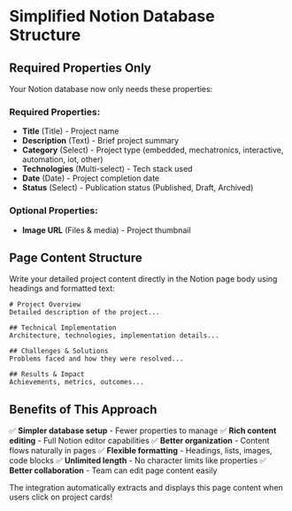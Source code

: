 # Simplified Notion Database Structure

## Required Properties Only

Your Notion database now only needs these properties:

### Required Properties:
- **Title** (Title) - Project name
- **Description** (Text) - Brief project summary  
- **Category** (Select) - Project type (embedded, mechatronics, interactive, automation, iot, other)
- **Technologies** (Multi-select) - Tech stack used
- **Date** (Date) - Project completion date
- **Status** (Select) - Publication status (Published, Draft, Archived)

### Optional Properties:
- **Image URL** (Files & media) - Project thumbnail

## Page Content Structure

Write your detailed project content directly in the Notion page body using headings and formatted text:

```
# Project Overview
Detailed description of the project...

## Technical Implementation  
Architecture, technologies, implementation details...

## Challenges & Solutions
Problems faced and how they were resolved...

## Results & Impact
Achievements, metrics, outcomes...
```

## Benefits of This Approach

✅ **Simpler database setup** - Fewer properties to manage
✅ **Rich content editing** - Full Notion editor capabilities
✅ **Better organization** - Content flows naturally in pages
✅ **Flexible formatting** - Headings, lists, images, code blocks
✅ **Unlimited length** - No character limits like properties
✅ **Better collaboration** - Team can edit page content easily

The integration automatically extracts and displays this page content when users click on project cards!
